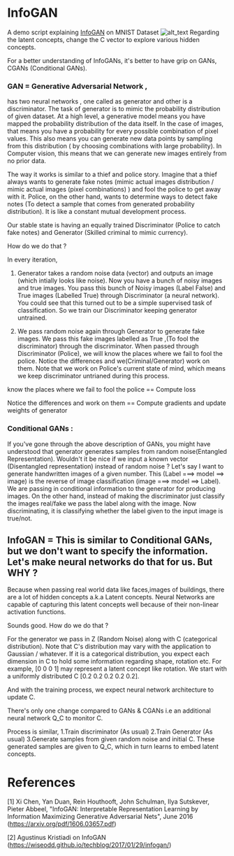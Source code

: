 # InfoGAN
A demo script explaining [InfoGAN](https://arxiv.org/pdf/1606.03657.pdf) on MNIST Dataset
![alt_text](https://github.com/Murali81/InfoGAN/blob/master/movie.gif)
Regarding the latent concepts, change the C vector to explore various hidden concepts. 

For a better understanding of InfoGANs, it's better to have grip on GANs, CGANs (Conditional GANs).

### GAN = Generative Adversarial Network ,
has two neural networks , one called as generator and other is a discriminator. The task of generator is to mimic the probability distribution of given dataset. At a high level, a generative model means you have mapped the probability distribution of the data itself. In the case of images, that means you have a probability for every possible combination of pixel values. This also means you can generate new data points by sampling from this distribution ( by choosing combinations with large probability). In Computer vision, this means that we can generate new images entirely from no prior data.

The way it works is similar to a thief and police story. Imagine that a thief always wants to generate fake notes (mimic actual images distribution / mimic actual images (pixel combinations) ) and fool the police to get away with it. Police, on the other hand, wants to determine ways to detect fake notes (To detect a sample that comes from generated probability distribution). It is like a constant mutual development process.

Our stable state is having an equally trained Discriminator (Police to catch fake notes) and Generator (Skilled criminal to mimic currency).

How do we do that ?

In every iteration, 

1. Generator takes a random noise data (vector) and outputs an image (which intially looks like noise). Now you have a bunch of noisy images and true images. You pass this bunch of Noisy images (Label False) and True images (Labelled True) through Discriminator (a neural network). You could see that this turned out to be a simple supervised task of classification. So we train our Discriminator keeping generator untrained.

2. We pass random noise again through Generator to generate fake images. We pass this fake images labelled as True ,(To fool the discriminator) through the discriminator. When passed through Discriminator (Police), we will know the places where we fail to fool the police. Notice the differences and we(Criminal/Generator) work on them. Note that we work on Police's current state of mind, which  means we keep discriminator untrianed during this process.

know the places where we fail to fool the police == Compute loss

Notice the differences and work on them  == Compute gradients and update weights of generator


### Conditional GANs :
If you've gone through the above description of GANs, you might have understood that generator generates samples from random noise(Entangled Representation). Wouldn't it be nice if we input a known vector (Disentangled representation) instead of random noise ? Let's say I want to generate handwritten images of a given number. This (Label ===> model ==> image) is the reverse of image classification (image ===> model ==> Label). We are passing in conditional information to the generator for producing images. On the other hand, instead of making the discriminator just classify the images real/fake we pass the label along with the image. Now discriminating, it is classifying whether the label given to the input image is true/not.


## InfoGAN = This is similar to Conditional GANs, but we don't want to specify the information. Let's make neural networks do that for us. But WHY ?

Because when passing real world data like faces,images of buildings, there are a lot of hidden concepts a.k.a Latent concepts. Neural Networks are capable of capturing this latent concepts well because of their non-linear activation functions.

Sounds good. How do we do that ?

For the generator we pass in Z (Random Noise) along with C (categorical distribution). Note that C's distribution may vary with the application to Gaussian / whatever. If it is a categorical distribution, you expect each dimension in C to hold some information regarding shape, rotation etc. For example, [0 0 0 1] may represent a latent concept like rotation. We start with a uniformly distributed C [0.2 0.2 0.2 0.2 0.2].


And with the training process, we expect neural network architecture to update C.

There's only one change compared to GANs & CGANs i.e an additional neural network Q_C to monitor C.

Process is similar,
1.Train discriminator (As usual)
2.Train Generator (As usual)
3.Generate samples from given random noise and initial C. These generated samples are given to Q_C, which in turn learns to embed latent concepts.

# References
[1] Xi Chen, Yan Duan, Rein Houthooft, John Schulman, Ilya Sutskever, Pieter Abbeel, "InfoGAN: Interpretable Representation Learning by
Information Maximizing Generative Adversarial Nets", June 2016 (https://arxiv.org/pdf/1606.03657.pdf)

[2] Agustinus Kristiadi on InfoGAN (https://wiseodd.github.io/techblog/2017/01/29/infogan/)
